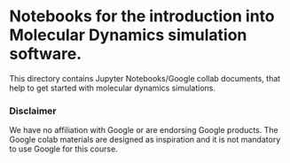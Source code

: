 # Notebooks for the introduction into Molecular Dynamics simulation software.

This directory contains Jupyter Notebooks/Google collab documents, that help to get started with molecular dynamics simulations.

### Disclaimer

We have no affiliation with Google or are endorsing Google products.
The Google colab materials are designed as inspiration and it is not mandatory to use Google for this course.